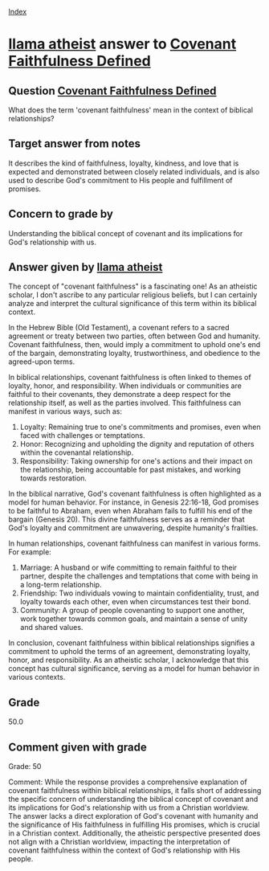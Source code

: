 
[Index](../../index.md)
# [llama atheist](../../answering_models/llama_atheist.md) answer to [Covenant Faithfulness Defined](../../questions/Covenant_Faithfulness_Defined.md)

## Question [Covenant Faithfulness Defined](../../questions/Covenant_Faithfulness_Defined.md)
What does the term 'covenant faithfulness' mean in the context of biblical relationships?

## Target answer from notes
It describes the kind of faithfulness, loyalty, kindness, and love that is expected and demonstrated between closely related individuals, and is also used to describe God's commitment to His people and fulfillment of promises.

## Concern to grade by
Understanding the biblical concept of covenant and its implications for God's relationship with us.

## Answer given by [llama atheist](../../answering_models/llama_atheist.md)
The concept of "covenant faithfulness" is a fascinating one! As an atheistic scholar, I don't ascribe to any particular religious beliefs, but I can certainly analyze and interpret the cultural significance of this term within its biblical context.

In the Hebrew Bible (Old Testament), a covenant refers to a sacred agreement or treaty between two parties, often between God and humanity. Covenant faithfulness, then, would imply a commitment to uphold one's end of the bargain, demonstrating loyalty, trustworthiness, and obedience to the agreed-upon terms.

In biblical relationships, covenant faithfulness is often linked to themes of loyalty, honor, and responsibility. When individuals or communities are faithful to their covenants, they demonstrate a deep respect for the relationship itself, as well as the parties involved. This faithfulness can manifest in various ways, such as:

1. Loyalty: Remaining true to one's commitments and promises, even when faced with challenges or temptations.
2. Honor: Recognizing and upholding the dignity and reputation of others within the covenantal relationship.
3. Responsibility: Taking ownership for one's actions and their impact on the relationship, being accountable for past mistakes, and working towards restoration.

In the biblical narrative, God's covenant faithfulness is often highlighted as a model for human behavior. For instance, in Genesis 22:16-18, God promises to be faithful to Abraham, even when Abraham fails to fulfill his end of the bargain (Genesis 20). This divine faithfulness serves as a reminder that God's loyalty and commitment are unwavering, despite humanity's frailties.

In human relationships, covenant faithfulness can manifest in various forms. For example:

1. Marriage: A husband or wife committing to remain faithful to their partner, despite the challenges and temptations that come with being in a long-term relationship.
2. Friendship: Two individuals vowing to maintain confidentiality, trust, and loyalty towards each other, even when circumstances test their bond.
3. Community: A group of people covenanting to support one another, work together towards common goals, and maintain a sense of unity and shared values.

In conclusion, covenant faithfulness within biblical relationships signifies a commitment to uphold the terms of an agreement, demonstrating loyalty, honor, and responsibility. As an atheistic scholar, I acknowledge that this concept has cultural significance, serving as a model for human behavior in various contexts.

## Grade
50.0

## Comment given with grade
Grade: 50

Comment: While the response provides a comprehensive explanation of covenant faithfulness within biblical relationships, it falls short of addressing the specific concern of understanding the biblical concept of covenant and its implications for God's relationship with us from a Christian worldview. The answer lacks a direct exploration of God's covenant with humanity and the significance of His faithfulness in fulfilling His promises, which is crucial in a Christian context. Additionally, the atheistic perspective presented does not align with a Christian worldview, impacting the interpretation of covenant faithfulness within the context of God's relationship with His people.
